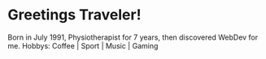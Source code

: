 # Greetings Traveler!

Born in July 1991, Physiotherapist for 7 years, then discovered WebDev for me.
Hobbys: Coffee | Sport | Music | Gaming
